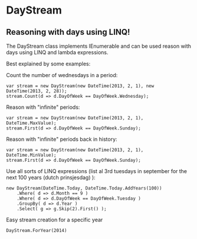 DayStream
=========
Reasoning with days using LINQ!
-----------

The DayStream class implements IEnumerable<DateTime> and can be used reason with days using LINQ and lambda expressions.

Best explained by some examples:

Count the number of wednesdays in a period:
```
var stream = new DayStream(new DateTime(2013, 2, 1), new DateTime(2013, 2, 28));
stream.Count(d => d.DayOfWeek == DayOfWeek.Wednesday);
```

Reason with "infinite" periods:
```
var stream = new DayStream(new DateTime(2013, 2, 1), DateTime.MaxValue);
stream.First(d => d.DayOfWeek == DayOfWeek.Sunday);
```

Reason with "infinite" periods back in history:
```
var stream = new DayStream(new DateTime(2013, 2, 1), DateTime.MinValue);
stream.First(d => d.DayOfWeek == DayOfWeek.Sunday);
```

Use all sorts of LINQ expressions (list al 3rd tuesdays in september for the next 100 years (dutch prinsjesdag) ):
```
new DayStream(DateTime.Today, DateTime.Today.AddYears(100))
	.Where( d => d.Month == 9 )
	.Where( d => d.DayOfWeek == DayOfWeek.Tuesday )
	.GroupBy( d => d.Year )
	.Select( g => g.Skip(2).First() );
```

Easy stream creation for a specific year
```
DayStream.ForYear(2014)
```